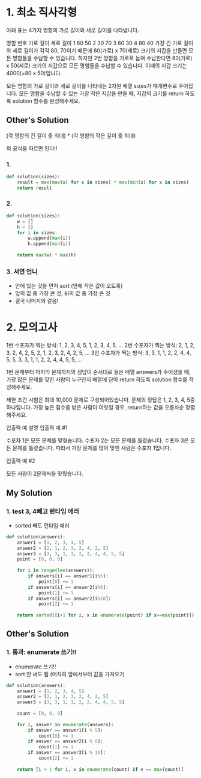 # 1. 최소 직사각형
아래 표는 4가지 명함의 가로 길이와 세로 길이를 나타냅니다.

명함 번호	가로 길이	세로 길이
1	60	50
2	30	70
3	60	30
4	80	40
가장 긴 가로 길이와 세로 길이가 각각 80, 70이기 때문에 80(가로) x 70(세로) 크기의 지갑을 만들면 모든 명함들을 수납할 수 있습니다. 
하지만 2번 명함을 가로로 눕혀 수납한다면 80(가로) x 50(세로) 크기의 지갑으로 모든 명함들을 수납할 수 있습니다. 
이때의 지갑 크기는 4000(=80 x 50)입니다.

모든 명함의 가로 길이와 세로 길이를 나타내는 2차원 배열 sizes가 매개변수로 주어집니다. 
모든 명함을 수납할 수 있는 가장 작은 지갑을 만들 때, 지갑의 크기를 return 하도록 solution 함수를 완성해주세요.


## Other's Solution

(각 명함의 긴 길이 중 최대) * (각 명함의 작은 길이 중 최대)

의 공식을 따르면 된다!!

### 1. 
```python
def solution(sizes):
    result = max(max(x) for x in sizes) * max(min(x) for x in sizes)
    return result
```

### 2. 

```python
def solution(sizes):
    w = []
    h = []
    for i in sizes:
        w.append(max(i))
        h.append(min(i))
        
    return max(w) * max(h)
```

### 3. 서연 언니
- 안에 있는 것을 먼저 sort (앞에 작은 값이 오도록)
- 앞의 값 중 가장 큰 것, 뒤의 값 중 가장 큰 것
- 결국 나머지와 같음!


# 2. 모의고사 

1번 수포자가 찍는 방식: 1, 2, 3, 4, 5, 1, 2, 3, 4, 5, ...
2번 수포자가 찍는 방식: 2, 1, 2, 3, 2, 4, 2, 5, 2, 1, 2, 3, 2, 4, 2, 5, ...
3번 수포자가 찍는 방식: 3, 3, 1, 1, 2, 2, 4, 4, 5, 5, 3, 3, 1, 1, 2, 2, 4, 4, 5, 5, ...

1번 문제부터 마지막 문제까지의 정답이 순서대로 들은 배열 answers가 주어졌을 때, 가장 많은 문제를 맞힌 사람이 누구인지 배열에 담아 return 하도록 solution 함수를 작성해주세요.

제한 조건
시험은 최대 10,000 문제로 구성되어있습니다.
문제의 정답은 1, 2, 3, 4, 5중 하나입니다.
가장 높은 점수를 받은 사람이 여럿일 경우, return하는 값을 오름차순 정렬해주세요.

입출력 예 설명
입출력 예 #1

수포자 1은 모든 문제를 맞혔습니다.
수포자 2는 모든 문제를 틀렸습니다.
수포자 3은 모든 문제를 틀렸습니다.
따라서 가장 문제를 많이 맞힌 사람은 수포자 1입니다.

입출력 예 #2

모든 사람이 2문제씩을 맞췄습니다.

## My Solution

### 1. test 3, 4빼고 런타임 에러

- sorted 빼도 런타임 에러

```python
def solution(answers):
    answer1 = [1, 2, 3, 4, 5]
    answer2 = [2, 1, 2, 3, 2, 4, 2, 5]
    answer3 = [3, 3, 1, 1, 2, 2, 4, 4, 5, 5]
    point = [0, 0, 0]
    
    for i in range(len(answers)):
        if answers[i] == answer1[i%5]:
            point[0] += 1
        if answers[i] == answer2[i%8]:
            point[1] += 1
        if answers[i] == answer2[i%10]:
            point[2] += 1
            
    return sorted([i+1 for i, x in enumerate(point) if x==max(point)])
```


## Other's Solution

### 1. 통과: enumerate 쓰기!!

- enumerate 쓰기!!
- sort 안 써도 됨 (어차피 앞에서부터 값을 가져오기 

```python
def solution(answers):
    answer1 = [1, 2, 3, 4, 5] 
    answer2 = [2, 1, 2, 3, 2, 4, 2, 5]
    answer3 = [3, 3, 1, 1, 2, 2, 4, 4, 5, 5]
    
    count = [0, 0, 0]
    
    for i, answer in enumerate(answers):
        if answer == answer1[i % 5]:
            count[0] += 1
        if answer == answer2[i % 8]:
            count[1] += 1
        if answer == answer3[i % 10]:
            count[2] += 1
            
    return [i + 1 for i, v in enumerate(count) if v == max(count)]
```

